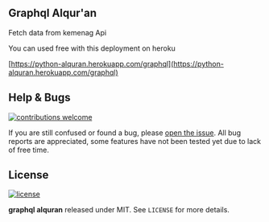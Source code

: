## Graphql Alqur'an

Fetch data from kemenag Api

You can used free with this deployment on heroku

[https://python-alquran.herokuapp.com/graphql](https://python-alquran.herokuapp.com/graphql)

## Help & Bugs

[![contributions welcome](https://img.shields.io/badge/contributions-welcome-blue.svg)](https://github.com/FerdinaKusumah/alquran/issues)

If you are still confused or found a bug,
please [open the issue](https://github.com/FerdinaKusumah/alquran/issues). All bug reports are appreciated, some
features have not been tested yet due to lack of free time.

## License

[![license](https://img.shields.io/badge/license-MIT-blue.svg)](https://opensource.org/licenses/MIT)

**graphql alquran** released under MIT. See `LICENSE` for more details.